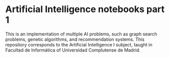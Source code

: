 # Artificial Intelligence notebooks part 1
This is an implementation of multiple AI problems, such as graph search problems, genetic algorithms, and recommendation systems.
This repository corresponds to the Artificial Intelligence I subject, taught in Facultad de Informática of Universidad Complutense de Madrid.
